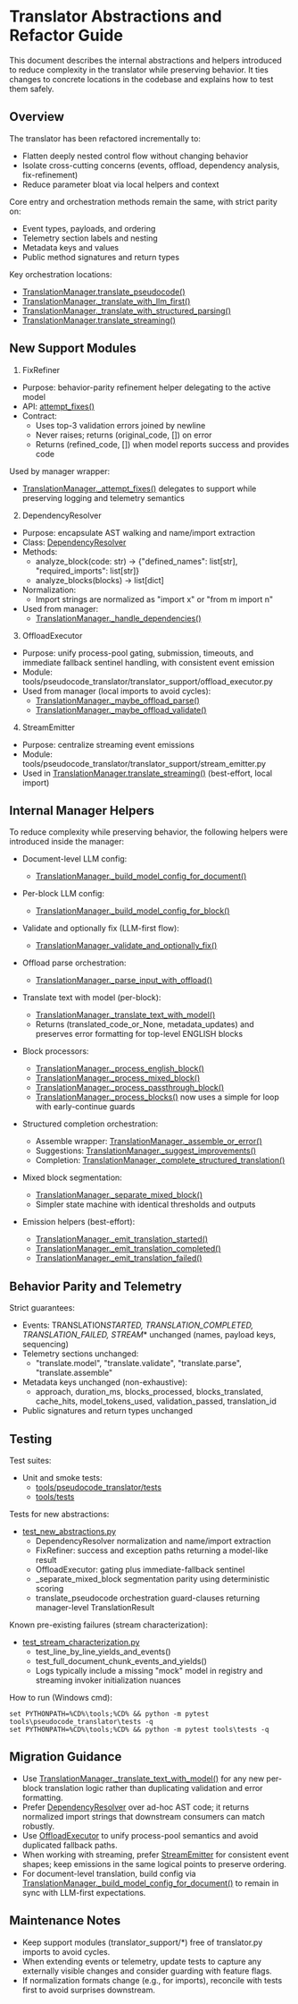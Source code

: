 # Translator Abstractions and Refactor Guide

This document describes the internal abstractions and helpers introduced to reduce complexity in the translator while preserving behavior. It ties changes to concrete locations in the codebase and explains how to test them safely.

## Overview

The translator has been refactored incrementally to:

- Flatten deeply nested control flow without changing behavior
- Isolate cross-cutting concerns (events, offload, dependency analysis, fix-refinement)
- Reduce parameter bloat via local helpers and context

Core entry and orchestration methods remain the same, with strict parity on:

- Event types, payloads, and ordering
- Telemetry section labels and nesting
- Metadata keys and values
- Public method signatures and return types

Key orchestration locations:

- [TranslationManager.translate_pseudocode()](tools/pseudocode_translator/translator.py:337)
- [TranslationManager.\_translate_with_llm_first()](tools/pseudocode_translator/translator.py:412)
- [TranslationManager.\_translate_with_structured_parsing()](tools/pseudocode_translator/translator.py:491)
- [TranslationManager.translate_streaming()](tools/pseudocode_translator/translator.py:1322)

## New Support Modules

1. FixRefiner

- Purpose: behavior-parity refinement helper delegating to the active model
- API: [attempt_fixes()](tools/pseudocode_translator/translator_support/fix_refiner.py:19)
- Contract:
  - Uses top-3 validation errors joined by newline
  - Never raises; returns (original_code, []) on error
  - Returns (refined_code, []) when model reports success and provides code

Used by manager wrapper:

- [TranslationManager.\_attempt_fixes()](tools/pseudocode_translator/translator.py:1150) delegates to support while preserving logging and telemetry semantics

2. DependencyResolver

- Purpose: encapsulate AST walking and name/import extraction
- Class: [DependencyResolver](tools/pseudocode_translator/translator_support/dependency_resolver.py:25)
- Methods:
  - analyze_block(code: str) → {"defined_names": list[str], "required_imports": list[str]}
  - analyze_blocks(blocks) → list[dict]
- Normalization:
  - Import strings are normalized as "import x" or "from m import n"
- Used from manager:
  - [TranslationManager.\_handle_dependencies()](tools/pseudocode_translator/translator.py:993)

3. OffloadExecutor

- Purpose: unify process-pool gating, submission, timeouts, and immediate fallback sentinel handling, with consistent event emission
- Module: tools/pseudocode_translator/translator_support/offload_executor.py
- Used from manager (local imports to avoid cycles):
  - [TranslationManager.\_maybe_offload_parse()](tools/pseudocode_translator/translator.py:202)
  - [TranslationManager.\_maybe_offload_validate()](tools/pseudocode_translator/translator.py:239)

4. StreamEmitter

- Purpose: centralize streaming event emissions
- Module: tools/pseudocode_translator/translator_support/stream_emitter.py
- Used in [TranslationManager.translate_streaming()](tools/pseudocode_translator/translator.py:1322) (best-effort, local import)

## Internal Manager Helpers

To reduce complexity while preserving behavior, the following helpers were introduced inside the manager:

- Document-level LLM config:
  - [TranslationManager.\_build_model_config_for_document()](tools/pseudocode_translator/translator.py:726)

- Per-block LLM config:
  - [TranslationManager.\_build_model_config_for_block()](tools/pseudocode_translator/translator.py:714)

- Validate and optionally fix (LLM-first flow):
  - [TranslationManager.\_validate_and_optionally_fix()](tools/pseudocode_translator/translator.py:741)

- Offload parse orchestration:
  - [TranslationManager.\_parse_input_with_offload()](tools/pseudocode_translator/translator.py:774)

- Translate text with model (per-block):
  - [TranslationManager.\_translate_text_with_model()](tools/pseudocode_translator/translator.py:781)
  - Returns (translated_code_or_None, metadata_updates) and preserves error formatting for top-level ENGLISH blocks

- Block processors:
  - [TranslationManager.\_process_english_block()](tools/pseudocode_translator/translator.py:904)
  - [TranslationManager.\_process_mixed_block()](tools/pseudocode_translator/translator.py:932)
  - [TranslationManager.\_process_passthrough_block()](tools/pseudocode_translator/translator.py:961)
  - [TranslationManager.\_process_blocks()](tools/pseudocode_translator/translator.py:965) now uses a simple for loop with early-continue guards

- Structured completion orchestration:
  - Assemble wrapper: [TranslationManager.\_assemble_or_error()](tools/pseudocode_translator/translator.py:590)
  - Suggestions: [TranslationManager.\_suggest_improvements()](tools/pseudocode_translator/translator.py:628)
  - Completion: [TranslationManager.\_complete_structured_translation()](tools/pseudocode_translator/translator.py:634)

- Mixed block segmentation:
  - [TranslationManager.\_separate_mixed_block()](tools/pseudocode_translator/translator.py:1100)
  - Simpler state machine with identical thresholds and outputs

- Emission helpers (best-effort):
  - [TranslationManager.\_emit_translation_started()](tools/pseudocode_translator/translator.py:274)
  - [TranslationManager.\_emit_translation_completed()](tools/pseudocode_translator/translator.py:286)
  - [TranslationManager.\_emit_translation_failed()](tools/pseudocode_translator/translator.py:299)

## Behavior Parity and Telemetry

Strict guarantees:

- Events: TRANSLATION*STARTED, TRANSLATION_COMPLETED, TRANSLATION_FAILED, STREAM*\* unchanged (names, payload keys, sequencing)
- Telemetry sections unchanged:
  - "translate.model", "translate.validate", "translate.parse", "translate.assemble"
- Metadata keys unchanged (non-exhaustive):
  - approach, duration_ms, blocks_processed, blocks_translated, cache_hits, model_tokens_used, validation_passed, translation_id
- Public signatures and return types unchanged

## Testing

Test suites:

- Unit and smoke tests:
  - [tools/pseudocode_translator/tests](tools/pseudocode_translator/tests)
  - [tools/tests](tools/tests)

Tests for new abstractions:

- [test_new_abstractions.py](tools/pseudocode_translator/tests/test_new_abstractions.py)
  - DependencyResolver normalization and name/import extraction
  - FixRefiner: success and exception paths returning a model-like result
  - OffloadExecutor: gating plus immediate-fallback sentinel
  - \_separate_mixed_block segmentation parity using deterministic scoring
  - translate_pseudocode orchestration guard-clauses returning manager-level TranslationResult

Known pre-existing failures (stream characterization):

- [test_stream_characterization.py](tools/pseudocode_translator/tests/test_stream_characterization.py:1)
  - test_line_by_line_yields_and_events()
  - test_full_document_chunk_events_and_yields()
  - Logs typically include a missing "mock" model in registry and streaming invoker initialization nuances

How to run (Windows cmd):

```
set PYTHONPATH=%CD%\tools;%CD% && python -m pytest tools\pseudocode_translator\tests -q
set PYTHONPATH=%CD%\tools;%CD% && python -m pytest tools\tests -q
```

## Migration Guidance

- Use [TranslationManager.\_translate_text_with_model()](tools/pseudocode_translator/translator.py:781) for any new per-block translation logic rather than duplicating validation and error formatting.
- Prefer [DependencyResolver](tools/pseudocode_translator/translator_support/dependency_resolver.py:25) over ad-hoc AST code; it returns normalized import strings that downstream consumers can match robustly.
- Use [OffloadExecutor](tools/pseudocode_translator/translator_support/offload_executor.py) to unify process-pool semantics and avoid duplicated fallback paths.
- When working with streaming, prefer [StreamEmitter](tools/pseudocode_translator/translator_support/stream_emitter.py) for consistent event shapes; keep emissions in the same logical points to preserve ordering.
- For document-level translation, build config via [TranslationManager.\_build_model_config_for_document()](tools/pseudocode_translator/translator.py:726) to remain in sync with LLM-first expectations.

## Maintenance Notes

- Keep support modules (translator_support/\*) free of translator.py imports to avoid cycles.
- When extending events or telemetry, update tests to capture any externally visible changes and consider guarding with feature flags.
- If normalization formats change (e.g., for imports), reconcile with tests first to avoid surprises downstream.
